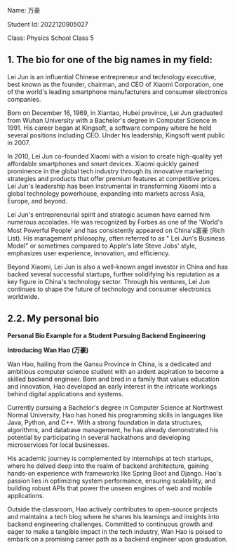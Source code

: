 Name: 万豪

Student Id: 2022120905027

Class: Physics School Class 5

## 1. The bio for one of the big names in my field:
Lei Jun is an influential Chinese entrepreneur and technology executive, best known as the founder, chairman, and CEO of Xiaomi Corporation, one of the world's leading smartphone manufacturers and consumer electronics companies.

Born on December 16, 1969, in Xiantao, Hubei province, Lei Jun graduated from Wuhan University with a Bachelor's degree in Computer Science in 1991. His career began at Kingsoft, a software company where he held several positions including CEO. Under his leadership, Kingsoft went public in 2007.

In 2010, Lei Jun co-founded Xiaomi with a vision to create high-quality yet affordable smartphones and smart devices. Xiaomi quickly gained prominence in the global tech industry through its innovative marketing strategies and products that offer premium features at competitive prices.
Lei Jun's leadership has been instrumental in transforming Xiaomi into a global technology powerhouse, expanding into markets across Asia, Europe, and beyond.

Lei Jun's entrepreneurial spirit and strategic acumen have earned him numerous accolades.
He was recognized by Forbes as one of the 'World's Most Powerful People' and has consistently appeared on China's富豪 (Rich List). 
His management philosophy, often referred to as " Lei Jun's Business Model" or sometimes compared to Apple's late Steve Jobs' style, emphasizes user experience, innovation, and efficiency.

Beyond Xiaomi, Lei Jun is also a well-known angel investor in China and has backed several successful startups, further solidifying his reputation as a key figure in China's technology sector. Through his ventures, Lei Jun continues to shape the future of technology and consumer electronics worldwide.

## 2.2. My personal bio 

**Personal Bio Example for a Student Pursuing Backend Engineering**

**Introducing Wan Hao (万豪)**

Wan Hao, hailing from the  Gansu Province in China, is a dedicated and ambitious computer science student with an ardent aspiration to become a skilled backend engineer. 
Born and bred in a family that values education and innovation, Hao developed an early interest in the intricate workings behind digital applications and systems.

Currently pursuing a Bachelor's degree in Computer Science at Northwest Normal University, Hao has honed his programming skills in languages like Java, Python, and C++. With a strong foundation in data structures, algorithms, and database management,
he has already demonstrated his potential by participating in several hackathons and developing microservices for local businesses.

His academic journey is complemented by internships at tech startups, where he delved deep into the realm of backend architecture,
gaining hands-on experience with frameworks like Spring Boot and Django. Hao's passion lies in optimizing system performance, ensuring scalability, and building robust APIs that power the unseen engines of web and mobile applications.

Outside the classroom, Hao actively contributes to open-source projects and maintains a tech blog where he shares his learnings and insights into backend engineering challenges.
Committed to continuous growth and eager to make a tangible impact in the tech industry, Wan Hao is poised to embark on a promising career path as a backend engineer upon graduation.

